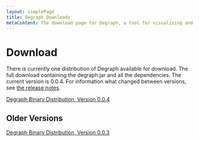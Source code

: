 ```yaml
---
layout: simplePage
title: Degraph Downloads
metaContent: The download page for Degraph, a tool for visualizing and testing package dependencies in JVM code.
---
```


# Download #

There is currently one distribution of Degraph available for download. The full download containing the degraph.jar and all the dependencies. The current version is 0.0.4. For information what changed between versions, see [the release notes](https://github.com/schauder/degraph/blob/master/releaseNotes.md).

[Degraph Binary Distribution, Version 0.0.4](http://schauder.github.com/degraph/download/degraph-0.0.4.zip)

## Older Versions ##

[Degraph Binary Distribution, Version 0.0.3](http://schauder.github.com/degraph/download/degraph-0.0.3.zip)